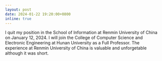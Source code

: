 ```yaml
---
layout: post
date: 2024-01-22 19:20:00+0800
inline: true
---
```


I quit my position in the <a href="http://info.ruc.edu.cn/Home/index.htm" style="text-decoration: none">School of Information</a> at <a href="https://en.ruc.edu.cn/" style="text-decoration: none">Renmin University of China</a> on January 12, 2024. I will join the <a href="http://csee.hnu.edu.cn/home.htm" style="text-decoration: none">College of Computer Science and Electronic Engineering</a> at <a href="http://csee.hnu.edu.cn/home.htm" style="text-decoration: none">Hunan University</a> as a Full Professor. The experience at Renmin University of China is valuable and unforgetable although it was short.
